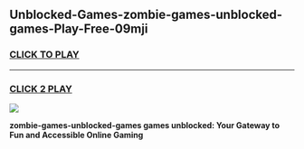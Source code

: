 
## Unblocked-Games-zombie-games-unblocked-games-Play-Free-09mji
<h3>
<a href="https://premium76.site?title=zombie-games-unblocked-games&ref=18A1">CLICK TO PLAY</a></h3>
<hr>

<h3>
<a href="https://premium76.site?title=zombie-games-unblocked-games&ref=18A1">CLICK 2 PLAY</a>
  
</h3>

<a href="https://premium76.site?title=zombie-games-unblocked-games&ref=18A1"><img src="https://clearcache.store/games.png"></a>


**zombie-games-unblocked-games games unblocked: Your Gateway to Fun and Accessible Online Gaming**
